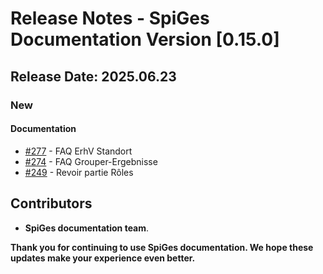 # Release Notes - SpiGes Documentation Version [0.15.0]

## Release Date: 2025.06.23

### New

#### Documentation

- [#277](https://github.com/SpiGes/handbook/issues/277) - FAQ ErhV Standort
- [#274](https://github.com/SpiGes/handbook/issues/274) - FAQ Grouper-Ergebnisse
- [#249](https://github.com/SpiGes/handbook/issues/249) - Revoir partie Rôles

## Contributors

- **SpiGes documentation team**.

**Thank you for continuing to use SpiGes documentation. We hope these updates make your experience even better.**
